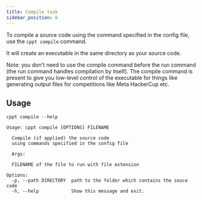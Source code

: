 ```yaml
---
title: Compile task
sidebar_position: 6
---
```


To compile a source code using the command specified in the config file, use the `cppt compile` command.

It will create an executable in the same directory as your source code.

Note: you don't need to use the compile command before the run command (the run command handles compilation by itself). The compile command is present to give you low-level control of the executable for things like generating output files for competitions like Meta HackerCup etc.

## Usage

```shell
cppt compile --help
```

```shell
Usage: cppt compile [OPTIONS] FILENAME

  Compile (if applied) the source code
  using commands specified in the config file

  Args:

  FILENAME of the file to run with file extension

Options:
  -p, --path DIRECTORY  path to the folder which contains the souce code
  -h, --help            Show this message and exit.
```
